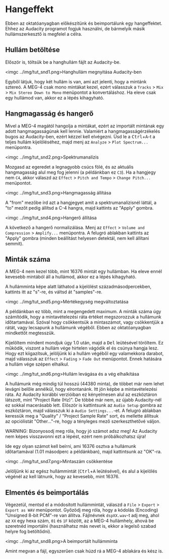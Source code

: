 Hangeffekt
==========

Ebben az oktatóanyagban előkészítünk és beimportálunk egy hangeffektet. Ehhez az Audacity programot fogjuk használni, de bármelyik másik hullámszerkesztő is megfelel a célra.

Hullám betöltése
----------------

Először is, töltsük be a hanghullám fájlt az Audacity-be.

<imgc ../img/tut_snd1.png><fig>Hanghullám megnyitása Audacity-ben</fig>

Egyből látjuk, hogy két hullám is van, ami azt jelenti, hogy a mintánk sztereó. A MEG-4 csak mono mintákat kezel, ezért
válasszuk a `Tracks` > `Mix` > `Mix Stereo Down to Mono` menüpontot a konvertáláshoz. Ha eleve csak egy hullámod van, akkor ez a lépés kihagyható.

Hangmagasság és hangerő
-----------------------

Mivel a MEG-4 magától hangolja a mintákat, ezért az importált mintának egy adott hangmagasságúnak kell lennie. Valamiért a hangmagasságérzékelés bugos az Audacity-ben,
ezért kézzel kell elvégezni. Üsd le a <kbd>Ctrl</kbd>+<kbd>A</kbd>-t a teljes hullám kijelöléséhez, majd menj az `Analyze` > `Plot Spectrum...` menüpontra.

<imgc ../img/tut_snd2.png><fig>Spektrumanalízis</fig>

Mozgasd az egeredet a legnagyobb csúcs fölé, és az aktuális hangmagasság alul meg fog jelenni (a példánkban ez `C3`). Ha a hangjegy nem `C4`, akkor válaszd az `Effect` >
`Pitch and Tempo` > `Change Pitch...` menüpontot.

<imgc ../img/tut_snd3.png><fig>Hangmagasság állítása</fig>

A "from" mezőbe írd azt a hangjegyet amit a spektrumanalízisnél láttál, a "to" mezőt pedig állítsd a C-4 hangra, majd kattints az "Apply" gombra.

<imgc ../img/tut_snd4.png><fig>Hangerő állítása</fig>

A következő a hangerő normalizálása. Menj az `Effect` > `Volume and Compression` > `Amplify...` menüpontra. A felugró ablakban kattints az "Apply" gombra
(minden beállítást helyesen detektál, nem kell állítani semmit).

Minták száma
------------

A MEG-4 nem kezel több, mint 16376 mintát egy hullámban. Ha eleve ennél kevesebb mintából áll a hullámod, akkor ez a lépés kihagyható.

A hullámminta képe alatt láthatod a kijelölést századmásodpercekben, kattints itt az "s"-re, és váltsd át "samples"-re.

<imgc ../img/tut_snd5.png><fig>Mértékegység megváltoztatása</fig>

A példánkban ez több, mint a megengedett maximum. A minták száma úgy számítódik, hogy a mintavételezési ráta értéket megszorozzuk a hullámunk időtartamával. Szóval
hogy csökkentsük a mintaszámot, vagy csökkentjük a rátát, vagy lecsapunk a hullámunk végéből. Ebben az oktatóanyagban mindkettőt megtesszük.

Kijelöltem mindent mondjuk úgy 1.0 után, majd a <kbd>Del</kbd> leütésével töröltem. Ez működik, viszont a hullám vége hirtelen vágódik el és csúnya hangja lesz. Hogy ezt
kiigazítsuk, jelöljünk ki a hullám végéből egy valamekkora darabot, majd válasszuk az `Effect` > `Fading` > `Fade Out` menüpontot. Ennek hatására a hullám vége szépen elhalkul.

<imgc ../img/tut_snd6.png><fig>Hullám levágása és a vég elhalkítása</fig>

A hullámunk még mindig túl hosszú (44380 minta), de többet már nem lehet levágni belőle annélkül, hogy elrontanánk. Itt jön képbe a mintavételezési ráta. Az Audacity korábbi
verzióiban ez kényelmesen alul az eszköztáron látszott, mint "Project Rate (Hz)". De többé már nem, az újabb Audacity-nél ez sokkal macerásabb lett. Először is kattintsunk
az `Audio Setup` gombra az eszköztáron, majd válasszuk ki a `Audio Settings...`-et. A felugró ablakban keressük meg a "Quality" / "Project Sample Rate" sort, és mellette állítsuk
az opciólistát "Other..."-re, hogy a tényleges mező szerkeszthetővé váljon.

WARNING: Bizonyosodj meg róla, hogy jó számot adsz meg! Az Audacity nem képes visszavonni ezt a lépést, ezért nem próbálkozhatsz újra!

Ide egy olyan számot kell beírni, ami 16376 osztva a hullámunk időtartamával (1.01 másodperc a példánkban), majd kattintsunk az "OK"-ra.

<imgc ../img/tut_snd7.png><fig>Mintaszám csökkentése</fig>

Jelöljünk ki az egész hullámmintát (<kbd>Ctrl</kbd>+<kbd>A</kbd> leütésével), és alul a kijelölés végénél az kell látnunk, hogy az kevesebb, mint 16376.

Elmentés és beimportálás
------------------------

Végezetül, mentsd el a módosított hullámmintát, válaszd a `File` > `Export` > `Export as WAV` menüpontot. Győzödj meg róla, hogy a kódolás (Encoding)
"Unsigned 8-bit PCM"-re van állítva. Fájlnévnek `dspXX.wav`-t adj meg, ahol az `XX` egy hexa szám, `01` és `1F` között, az a MEG-4 hullámhely, ahová be szeretnéd importálni
(használhatsz más nevet is, ekkor a legelső szabad helyre fog betöltődni).

<imgc ../img/tut_snd8.png><fig>A beimportált hullámminta</fig>

Amint megvan a fájl, egyszerűen csak húzd rá a MEG-4 ablakára és kész is.
